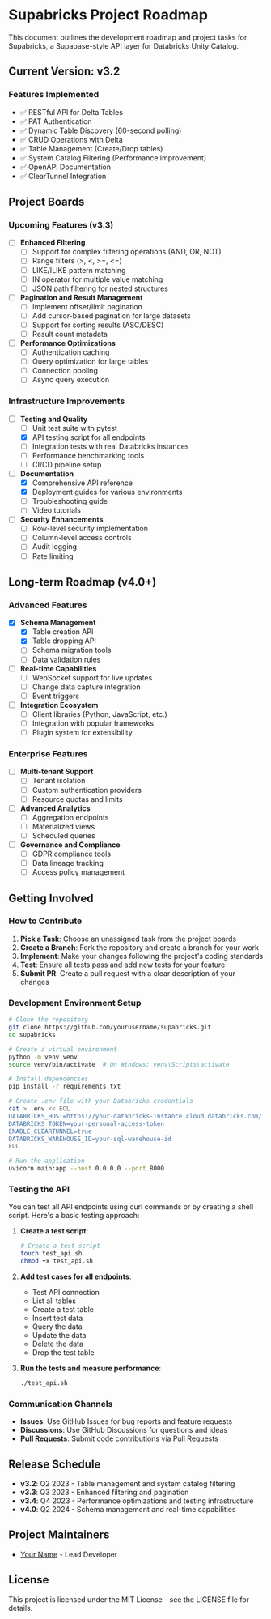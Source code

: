 # Supabricks Project Roadmap

This document outlines the development roadmap and project tasks for Supabricks, a Supabase-style API layer for Databricks Unity Catalog.

## Current Version: v3.2

### Features Implemented

- ✅ RESTful API for Delta Tables
- ✅ PAT Authentication
- ✅ Dynamic Table Discovery (60-second polling)
- ✅ CRUD Operations with Delta
- ✅ Table Management (Create/Drop tables)
- ✅ System Catalog Filtering (Performance improvement)
- ✅ OpenAPI Documentation
- ✅ ClearTunnel Integration

## Project Boards

### Upcoming Features (v3.3)

- [ ] **Enhanced Filtering**
  - [ ] Support for complex filtering operations (AND, OR, NOT)
  - [ ] Range filters (>, <, >=, <=)
  - [ ] LIKE/ILIKE pattern matching
  - [ ] IN operator for multiple value matching
  - [ ] JSON path filtering for nested structures

- [ ] **Pagination and Result Management**
  - [ ] Implement offset/limit pagination
  - [ ] Add cursor-based pagination for large datasets
  - [ ] Support for sorting results (ASC/DESC)
  - [ ] Result count metadata

- [ ] **Performance Optimizations**
  - [ ] Authentication caching
  - [ ] Query optimization for large tables
  - [ ] Connection pooling
  - [ ] Async query execution

### Infrastructure Improvements

- [ ] **Testing and Quality**
  - [ ] Unit test suite with pytest
  - [x] API testing script for all endpoints
  - [ ] Integration tests with real Databricks instances
  - [ ] Performance benchmarking tools
  - [ ] CI/CD pipeline setup

- [ ] **Documentation**
  - [x] Comprehensive API reference
  - [x] Deployment guides for various environments
  - [ ] Troubleshooting guide
  - [ ] Video tutorials

- [ ] **Security Enhancements**
  - [ ] Row-level security implementation
  - [ ] Column-level access controls
  - [ ] Audit logging
  - [ ] Rate limiting

## Long-term Roadmap (v4.0+)

### Advanced Features

- [x] **Schema Management**
  - [x] Table creation API
  - [x] Table dropping API
  - [ ] Schema migration tools
  - [ ] Data validation rules

- [ ] **Real-time Capabilities**
  - [ ] WebSocket support for live updates
  - [ ] Change data capture integration
  - [ ] Event triggers

- [ ] **Integration Ecosystem**
  - [ ] Client libraries (Python, JavaScript, etc.)
  - [ ] Integration with popular frameworks
  - [ ] Plugin system for extensibility

### Enterprise Features

- [ ] **Multi-tenant Support**
  - [ ] Tenant isolation
  - [ ] Custom authentication providers
  - [ ] Resource quotas and limits

- [ ] **Advanced Analytics**
  - [ ] Aggregation endpoints
  - [ ] Materialized views
  - [ ] Scheduled queries

- [ ] **Governance and Compliance**
  - [ ] GDPR compliance tools
  - [ ] Data lineage tracking
  - [ ] Access policy management

## Getting Involved

### How to Contribute

1. **Pick a Task**: Choose an unassigned task from the project boards
2. **Create a Branch**: Fork the repository and create a branch for your work
3. **Implement**: Make your changes following the project's coding standards
4. **Test**: Ensure all tests pass and add new tests for your feature
5. **Submit PR**: Create a pull request with a clear description of your changes

### Development Environment Setup

```bash
# Clone the repository
git clone https://github.com/yourusername/supabricks.git
cd supabricks

# Create a virtual environment
python -m venv venv
source venv/bin/activate  # On Windows: venv\Scripts\activate

# Install dependencies
pip install -r requirements.txt

# Create .env file with your Databricks credentials
cat > .env << EOL
DATABRICKS_HOST=https://your-databricks-instance.cloud.databricks.com/
DATABRICKS_TOKEN=your-personal-access-token
ENABLE_CLEARTUNNEL=true
DATABRICKS_WAREHOUSE_ID=your-sql-warehouse-id
EOL

# Run the application
uvicorn main:app --host 0.0.0.0 --port 8000
```

### Testing the API

You can test all API endpoints using curl commands or by creating a shell script. Here's a basic testing approach:

1. **Create a test script**:
   ```bash
   # Create a test script
   touch test_api.sh
   chmod +x test_api.sh
   ```

2. **Add test cases for all endpoints**:
   - Test API connection
   - List all tables
   - Create a test table
   - Insert test data
   - Query the data
   - Update the data
   - Delete the data
   - Drop the test table

3. **Run the tests and measure performance**:
   ```bash
   ./test_api.sh
   ```

### Communication Channels

- **Issues**: Use GitHub Issues for bug reports and feature requests
- **Discussions**: Use GitHub Discussions for questions and ideas
- **Pull Requests**: Submit code contributions via Pull Requests

## Release Schedule

- **v3.2**: Q2 2023 - Table management and system catalog filtering
- **v3.3**: Q3 2023 - Enhanced filtering and pagination
- **v3.4**: Q4 2023 - Performance optimizations and testing infrastructure
- **v4.0**: Q2 2024 - Schema management and real-time capabilities

## Project Maintainers

- [Your Name](https://github.com/yourusername) - Lead Developer

## License

This project is licensed under the MIT License - see the LICENSE file for details.